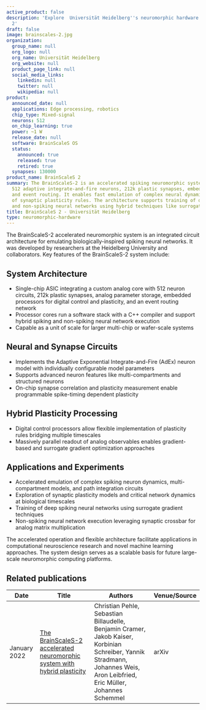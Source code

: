 ```yaml
---
active_product: false
description: 'Explore  Universität Heidelberg''s neuromorphic hardware: BrainScaleS
  2'
draft: false
image: brainscales-2.jpg
organization:
  group_name: null
  org_logo: null
  org_name: Universität Heidelberg
  org_website: null
  product_page_link: null
  social_media_links:
    linkedin: null
    twitter: null
    wikipedia: null
product:
  announced_date: null
  applications: Edge processing, robotics
  chip_type: Mixed-signal
  neurons: 512
  on_chip_learning: true
  power: ~1 W
  release_date: null
  software: BrainScaleS OS
  status:
    announced: true
    released: true
    retired: true
  synapses: 130000
product_name: BrainScaleS 2
summary: The BrainScaleS-2 is an accelerated spiking neuromorphic system-on-chip integrating
  512 adaptive integrate-and-fire neurons, 212k plastic synapses, embedded processors,
  and event routing. It enables fast emulation of complex neural dynamics and exploration
  of synaptic plasticity rules. The architecture supports training of deep spiking
  and non-spiking neural networks using hybrid techniques like surrogate gradients.
title: BrainScaleS 2 - Universität Heidelberg
type: neuromorphic-hardware
---
```


The BrainScaleS-2 accelerated neuromorphic system is an integrated circuit architecture for emulating biologically-inspired spiking neural networks. It was developed by researchers at the Heidelberg University and collaborators. Key features of the BrainScaleS-2 system include:

## System Architecture
- Single-chip ASIC integrating a custom analog core with 512 neuron circuits, 212k plastic synapses, analog parameter storage, embedded processors for digital control and plasticity, and an event routing network
- Processor cores run a software stack with a C++ compiler and support hybrid spiking and non-spiking neural network execution
- Capable as a unit of scale for larger multi-chip or wafer-scale systems

## Neural and Synapse Circuits
- Implements the Adaptive Exponential Integrate-and-Fire (AdEx) neuron model with individually configurable model parameters
- Supports advanced neuron features like multi-compartments and structured neurons
- On-chip synapse correlation and plasticity measurement enable programmable spike-timing dependent plasticity 

## Hybrid Plasticity Processing
- Digital control processors allow flexible implementation of plasticity rules bridging multiple timescales
- Massively parallel readout of analog observables enables gradient-based and surrogate gradient optimization approaches

## Applications and Experiments
- Accelerated emulation of complex spiking neuron dynamics, multi-compartment models, and path integration circuits
- Exploration of synaptic plasticity models and critical network dynamics at biological timescales
- Training of deep spiking neural networks using surrogate gradient techniques
- Non-spiking neural network execution leveraging synaptic crossbar for analog matrix multiplication

The accelerated operation and flexible architecture facilitate applications in computational neuroscience research and novel machine learning approaches. The system design serves as a scalable basis for future large-scale neuromorphic computing platforms.

## Related publications

| Date | Title | Authors  | Venue/Source |
|------|-------|----------|------------- |
| January 2022 | [The BrainScaleS-2 accelerated neuromorphic system with hybrid plasticity](https://arxiv.org/abs/2201.11063) | Christian Pehle, Sebastian Billaudelle, Benjamin Cramer, Jakob Kaiser, Korbinian Schreiber, Yannik Stradmann, Johannes Weis, Aron Leibfried, Eric Müller, Johannes Schemmel | arXiv |
